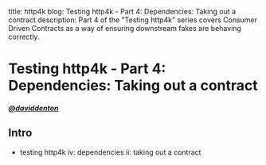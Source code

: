 title: http4k blog: Testing http4k - Part 4: Dependencies: Taking out a contract
description: Part 4 of the "Testing http4k" series covers Consumer Driven Contracts as a way of ensuring downstream fakes are behaving correctly.

# Testing http4k - Part 4: Dependencies: Taking out a contract

##### [@daviddenton][github] 

## Intro
- testing http4k iv: dependencies ii: taking out a contract

[github]: http://github.com/daviddenton
[http4k]: https://http4k.org
